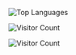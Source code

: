 ![Top Languages](https://github-readme-stats.vercel.app/api/top-langs/?username=RomulusMirauta&layout=compact&theme=dark)

![Visitor Count](https://hits.sh/RomulusMirauta.svg)

![Visitor Count](https://img.shields.io/badge/dynamic/json?color=blue&label=Profile%20Visits&query=value&url=https://api.countapi.xyz/hit/RomulusMirauta/visits)
